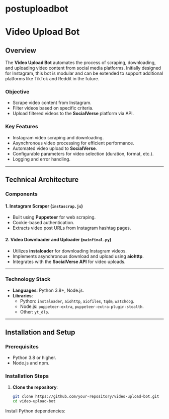 # postuploadbot


# Video Upload Bot

## Overview

The **Video Upload Bot** automates the process of scraping, downloading, and uploading video content from social media platforms. Initially designed for Instagram, this bot is modular and can be extended to support additional platforms like TikTok and Reddit in the future.

### Objective

- Scrape video content from Instagram.
- Filter videos based on specific criteria.
- Upload filtered videos to the **SocialVerse** platform via API.

### Key Features

- Instagram video scraping and downloading.
- Asynchronous video processing for efficient performance.
- Automated video upload to **SocialVerse**.
- Configurable parameters for video selection (duration, format, etc.).
- Logging and error handling.

---

## Technical Architecture

### Components

#### 1. Instagram Scraper (`instascrap.js`)
- Built using **Puppeteer** for web scraping.
- Cookie-based authentication.
- Extracts video post URLs from Instagram hashtag pages.

#### 2. Video Downloader and Uploader (`mainfinal.py`)
- Utilizes **instaloader** for downloading Instagram videos.
- Implements asynchronous download and upload using **aiohttp**.
- Integrates with the **SocialVerse API** for video uploads.

---

### Technology Stack

- **Languages**: Python 3.8+, Node.js.
- **Libraries**:
  - Python: `instaloader`, `aiohttp`, `aiofiles`, `tqdm`, `watchdog`.
  - Node.js: `puppeteer-extra`, `puppeteer-extra-plugin-stealth`.
  - Other: `yt_dlp`.

---

## Installation and Setup

### Prerequisites

- Python 3.8 or higher.
- Node.js and npm.

### Installation Steps

1. **Clone the repository**:
   ```bash
   git clone https://github.com/your-repository/video-upload-bot.git
   cd video-upload-bot
Install Python dependencies:

